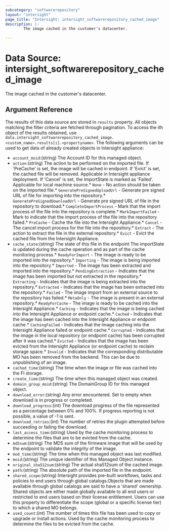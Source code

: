 ```yaml
---
subcategory: "softwarerepository"
layout: "intersight"
page_title: "Intersight: intersight_softwarerepository_cached_image"
description: |-
        The image cached in the customer's datacenter.

---
```


# Data Source: intersight_softwarerepository_cached_image
The image cached in the customer's datacenter.
## Argument Reference
The results of this data source are stored in `results` property.
All objects matching the filter criteria are fetched through pagination.
To access the ith object of the results obtained, use `data.intersight_softwarerepository_cached_image.<custom_name>.results[i].<propertyname>`.
The following arguments can be used to get data of already created objects in Intersight appliance:
* `account_moid`:(string) The Account ID for this managed object. 
* `action`:(string) The action to be performed on the imported file. If 'PreCache' is set, the image will be cached in endpoint. If 'Evict' is set, the cached file will be removed. Applicable in Intersight appliance deployment. If 'Cancel' is set, the ImportState is marked as 'Failed'. Applicable for local machine source.* `None` - No action should be taken on the imported file.* `GeneratePreSignedUploadUrl` - Generate pre signed URL of file for importing into the repository.* `GeneratePreSignedDownloadUrl` - Generate pre signed URL of file in the repository to download.* `CompleteImportProcess` - Mark that the import process of the file into the repository is complete.* `MarkImportFailed` - Mark to indicate that the import process of the file into the repository failed.* `PreCache` - Cache the file into the Intersight Appliance.* `Cancel` - The cancel import process for the file into the repository.* `Extract` - The action to extract the file in the external repository.* `Evict` - Evict the cached file from the Intersight Appliance. 
* `cache_state`:(string) The state  of this file in the endpoint The importState is updated during the cache operation and as part of the cache monitoring process.* `ReadyForImport` - The image is ready to be imported into the repository.* `Importing` - The image is being imported into the repository.* `Imported` - The image has been extracted and imported into the repository.* `PendingExtraction` - Indicates that the image has been imported but not extracted in the repository.* `Extracting` - Indicates that the image is being extracted into the repository.* `Extracted` - Indicates that the image has been extracted into the repository.* `Failed` - The image import from an external source to the repository has failed.* `MetaOnly` - The image is present in an external repository.* `ReadyForCache` - The image is ready to be cached into the Intersight Appliance.* `Caching` - Indicates that the image is being cached into the Intersight Appliance or endpoint cache.* `Cached` - Indicates that the image has been cached into the Intersight Appliance or endpoint cache.* `CachingFailed` - Indicates that the image caching into the Intersight Appliance failed or endpoint cache.* `Corrupted` - Indicates that the image in the local repository (or endpoint cache) has been corrupted after it was cached.* `Evicted` - Indicates that the image has been evicted from the Intersight Appliance (or endpoint cache) to reclaim storage space.* `Invalid` - Indicates that the corresponding distributable MO has been removed from the backend. This can be due to unpublishing of an image. 
* `cached_time`:(string) The time when the image or file was cached into the FI storage. 
* `create_time`:(string) The time when this managed object was created. 
* `domain_group_moid`:(string) The DomainGroup ID for this managed object. 
* `download_error`:(string) Any error encountered. Set to empty when download is in progress or completed. 
* `download_progress`:(int) The download progress of the file represented as a percentage between 0% and 100%. If progress reporting is not possible, a value of -1 is sent. 
* `download_retries`:(int) The number of retries the plugin attempted before succeeding or failing the download. 
* `last_access_time`:(string) Used by the cache monitoring process to determine the files that are to be evicted from the cache. 
* `md5sum`:(string) The MD5 sum of the firmware image that will be used by the endpoint to validate the integrity of the image. 
* `mod_time`:(string) The time when this managed object was last modified. 
* `moid`:(string) The unique identifier of this Managed Object instance. 
* `original_sha512sum`:(string) The actual sha512sum of the cached image. 
* `path`:(string) The absolute path of the imported file in the endpoint. 
* `shared_scope`:(string) Intersight provides pre-built workflows, tasks and policies to end users through global catalogs.Objects that are made available through global catalogs are said to have a 'shared' ownership. Shared objects are either made globally available to all end users or restricted to end users based on their license entitlement. Users can use this property to differentiate the scope (global or a specific license tier) to which a shared MO belongs. 
* `used_count`:(int) The number of times this file has been used to copy or upgrade or install actions. Used by the cache monitoring process to determine the files to be evicted from the cache. 
 

